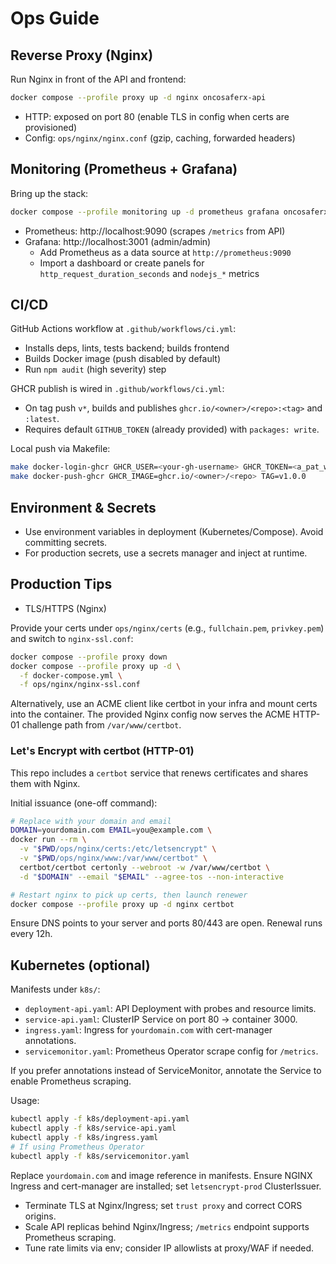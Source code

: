 # Ops Guide

## Reverse Proxy (Nginx)

Run Nginx in front of the API and frontend:

```bash
docker compose --profile proxy up -d nginx oncosaferx-api
```

- HTTP: exposed on port 80 (enable TLS in config when certs are provisioned)
- Config: `ops/nginx/nginx.conf` (gzip, caching, forwarded headers)

## Monitoring (Prometheus + Grafana)

Bring up the stack:

```bash
docker compose --profile monitoring up -d prometheus grafana oncosaferx-api
```

- Prometheus: http://localhost:9090 (scrapes `/metrics` from API)
- Grafana: http://localhost:3001 (admin/admin)
  - Add Prometheus as a data source at `http://prometheus:9090`
  - Import a dashboard or create panels for `http_request_duration_seconds` and `nodejs_*` metrics

## CI/CD

GitHub Actions workflow at `.github/workflows/ci.yml`:

- Installs deps, lints, tests backend; builds frontend
- Builds Docker image (push disabled by default)
- Run `npm audit` (high severity) step

GHCR publish is wired in `.github/workflows/ci.yml`:

- On tag push `v*`, builds and publishes `ghcr.io/<owner>/<repo>:<tag>` and `:latest`.
- Requires default `GITHUB_TOKEN` (already provided) with `packages: write`.

Local push via Makefile:

```bash
make docker-login-ghcr GHCR_USER=<your-gh-username> GHCR_TOKEN=<a_pat_with_write:packages>
make docker-push-ghcr GHCR_IMAGE=ghcr.io/<owner>/<repo> TAG=v1.0.0
```

## Environment & Secrets

- Use environment variables in deployment (Kubernetes/Compose). Avoid committing secrets.
- For production secrets, use a secrets manager and inject at runtime.

## Production Tips

- TLS/HTTPS (Nginx)

Provide your certs under `ops/nginx/certs` (e.g., `fullchain.pem`, `privkey.pem`) and switch to `nginx-ssl.conf`:

```bash
docker compose --profile proxy down
docker compose --profile proxy up -d \
  -f docker-compose.yml \
  -f ops/nginx/nginx-ssl.conf
```

Alternatively, use an ACME client like certbot in your infra and mount certs into the container. The provided Nginx config now serves the ACME HTTP-01 challenge path from `/var/www/certbot`.

### Let's Encrypt with certbot (HTTP-01)

This repo includes a `certbot` service that renews certificates and shares them with Nginx.

Initial issuance (one-off command):

```bash
# Replace with your domain and email
DOMAIN=yourdomain.com EMAIL=you@example.com \
docker run --rm \
  -v "$PWD/ops/nginx/certs:/etc/letsencrypt" \
  -v "$PWD/ops/nginx/www:/var/www/certbot" \
  certbot/certbot certonly --webroot -w /var/www/certbot \
  -d "$DOMAIN" --email "$EMAIL" --agree-tos --non-interactive

# Restart nginx to pick up certs, then launch renewer
docker compose --profile proxy up -d nginx certbot
```

Ensure DNS points to your server and ports 80/443 are open. Renewal runs every 12h.

## Kubernetes (optional)

Manifests under `k8s/`:

- `deployment-api.yaml`: API Deployment with probes and resource limits.
- `service-api.yaml`: ClusterIP Service on port 80 → container 3000.
- `ingress.yaml`: Ingress for `yourdomain.com` with cert-manager annotations.
- `servicemonitor.yaml`: Prometheus Operator scrape config for `/metrics`.

If you prefer annotations instead of ServiceMonitor, annotate the Service to enable Prometheus scraping.

Usage:

```bash
kubectl apply -f k8s/deployment-api.yaml
kubectl apply -f k8s/service-api.yaml
kubectl apply -f k8s/ingress.yaml
# If using Prometheus Operator
kubectl apply -f k8s/servicemonitor.yaml
```

Replace `yourdomain.com` and image reference in manifests. Ensure NGINX Ingress and cert-manager are installed; set `letsencrypt-prod` ClusterIssuer.

- Terminate TLS at Nginx/Ingress; set `trust proxy` and correct CORS origins.
- Scale API replicas behind Nginx/Ingress; `/metrics` endpoint supports Prometheus scraping.
- Tune rate limits via env; consider IP allowlists at proxy/WAF if needed.
